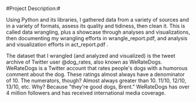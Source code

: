 #Project Description:#

Using Python and its libraries, I gathered data from a variety of sources and in a variety of formats, assess its quality and tidiness, then clean it.
This is called data wrangling, plus a showcase through analyses and visualizations, then documenting my wrangling efforts in wrangle_report.pdf, and analysis and visualization efforts in act_report.pdf .

The dataset that I wrangled (and analyzed and visualized) is the tweet archive of Twitter user @dog_rates, also known as WeRateDogs. WeRateDogs is a Twitter account that rates people's dogs with a humorous comment about the dog. These ratings almost always have a denominator of 10. The numerators, though? Almost always greater than 10. 11/10, 12/10, 13/10, etc. Why? Because "they're good dogs, Brent." WeRateDogs has over 4 million followers and has received international media coverage.
